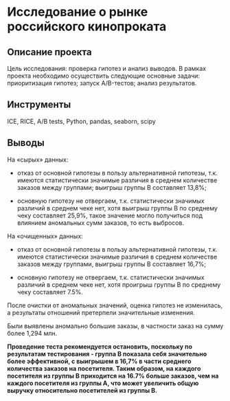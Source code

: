 # Исследование о рынке российского кинопроката
## Описание проекта
Цель исследования: проверка гипотез и анализ выводов. В рамках проекта необходимо осуществить следующие основные задачи: приоритизация гипотез; запуск A/B-тестов; анализ результатов.
## Инструменты
ICE, RICE, A/B tests, Python, pandas, seaborn, scipy
## Выводы
На «сырых» данных:

* отказ от основной гипотезы в пользу альтернативной гипотезы, т.к. имеются статистически значимые различия в среднем количестве заказов между группами; выигрыш группы В составляет 13,8%;

* основную гипотезу не отвергаем, т.к. статистически значимых различий в среднем чеке нет, хотя выигрыш группы В по среднему чеку составляет 25,9%, такое значение могло получиться под влиянием аномальных сумм заказов, то есть выбросов.

На «очищенных» данных:

* отказ от основной гипотезы в пользу альтернативной гипотезы, т.к. имеются статистически значимые различия в среднем количестве заказов между группами, выигрыш группы В составляет 16,7%;

* основную гипотезу не отвергаем, т.к. статистически значимых различий в среднем чеке нет, хотя проигрыш группы В по среднему чеку составляет 7.5%.

После очистки от аномальных значений, оценка гипотез не изменилась, а результаты отношений претерпели значительные изменения.

Были выявлены аномально большие заказы, в частности заказ на сумму более 1,294 млн.

**Проведение теста рекомендуется остановить, поскольку по результатам тестирования - группа В показала себя значительно более эффективной, с выигрышем в 16,7% в части среднего количества заказов на посетителя. Таким образом, на каждого посетителя из группы В приходится на 16.7% больше заказов, чем на каждого посетителя из группы А, что может увеличить общую выручку относительно посетителей из группы В.**
